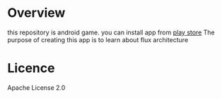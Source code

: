 # Overview  
this repository is android game.
you can install app from [play store](https://play.google.com/store/apps/details?id=voicebattle.com.shaya.voicebattle)
The purpose of creating this app is to learn about flux architecture

# Licence
Apache License 2.0
